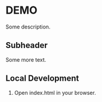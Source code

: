 # DEMO

Some description.

## Subheader

Some more text.

## Local Development

1. Open index.html in your browser.